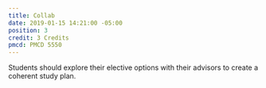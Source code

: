 ```yaml
---
title: Collab
date: 2019-01-15 14:21:00 -05:00
position: 3
credit: 3 Credits
pmcd: PMCD 5550
---
```


Students should explore their elective options with their advisors to create a coherent study plan.